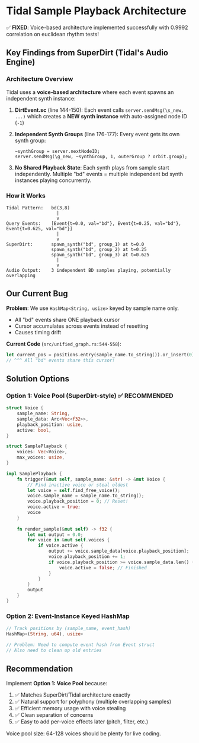 # Tidal Sample Playback Architecture

✅ **FIXED**: Voice-based architecture implemented successfully with 0.9992 correlation on euclidean rhythm tests!

## Key Findings from SuperDirt (Tidal's Audio Engine)

### Architecture Overview
Tidal uses a **voice-based architecture** where each event spawns an independent synth instance:

1. **DirtEvent.sc** (line 144-150): Each event calls `server.sendMsg(\s_new, ...)` which creates a **NEW synth instance** with auto-assigned node ID (`-1`)

2. **Independent Synth Groups** (line 176-177): Every event gets its own synth group:
   ```supercollider
   ~synthGroup = server.nextNodeID;
   server.sendMsg(\g_new, ~synthGroup, 1, outerGroup ? orbit.group);
   ```

3. **No Shared Playback State**: Each synth plays from sample start independently. Multiple "bd" events = multiple independent bd synth instances playing concurrently.

### How it Works
```
Tidal Pattern:   bd(3,8)
                   |
                   v
Query Events:    [Event{t=0.0, val="bd"}, Event{t=0.25, val="bd"}, Event{t=0.625, val="bd"}]
                   |
                   v
SuperDirt:       spawn_synth("bd", group_1) at t=0.0
                 spawn_synth("bd", group_2) at t=0.25
                 spawn_synth("bd", group_3) at t=0.625
                   |
                   v
Audio Output:    3 independent BD samples playing, potentially overlapping
```

## Our Current Bug

**Problem**: We use `HashMap<String, usize>` keyed by sample name only.
- All "bd" events share ONE playback cursor
- Cursor accumulates across events instead of resetting
- Causes timing drift

**Current Code** (`src/unified_graph.rs:544-558`):
```rust
let current_pos = positions.entry(sample_name.to_string()).or_insert(0);
// ^^^ All "bd" events share this cursor!
```

## Solution Options

### Option 1: Voice Pool (SuperDirt-style) ✅ RECOMMENDED
```rust
struct Voice {
    sample_name: String,
    sample_data: Arc<Vec<f32>>,
    playback_position: usize,
    active: bool,
}

struct SamplePlayback {
    voices: Vec<Voice>,
    max_voices: usize,
}

impl SamplePlayback {
    fn trigger(&mut self, sample_name: &str) -> &mut Voice {
        // Find inactive voice or steal oldest
        let voice = self.find_free_voice();
        voice.sample_name = sample_name.to_string();
        voice.playback_position = 0; // Reset!
        voice.active = true;
        voice
    }
    
    fn render_sample(&mut self) -> f32 {
        let mut output = 0.0;
        for voice in &mut self.voices {
            if voice.active {
                output += voice.sample_data[voice.playback_position];
                voice.playback_position += 1;
                if voice.playback_position >= voice.sample_data.len() {
                    voice.active = false; // Finished
                }
            }
        }
        output
    }
}
```

### Option 2: Event-Instance Keyed HashMap
```rust
// Track positions by (sample_name, event_hash)
HashMap<(String, u64), usize>

// Problem: Need to compute event hash from Event struct
// Also need to clean up old entries
```

## Recommendation
Implement **Option 1: Voice Pool** because:
1. ✅ Matches SuperDirt/Tidal architecture exactly
2. ✅ Natural support for polyphony (multiple overlapping samples)
3. ✅ Efficient memory usage with voice stealing
4. ✅ Clean separation of concerns
5. ✅ Easy to add per-voice effects later (pitch, filter, etc.)

Voice pool size: 64-128 voices should be plenty for live coding.
